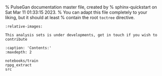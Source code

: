 % PulseGan documentation master file, created by
% sphinx-quickstart on Sat Mar 11 01:33:15 2023.
% You can adapt this file completely to your liking, but it should at least
% contain the root `toctree` directive.

```{include} ../../README.md
:relative-images:
```

```{warning} 
This analysis sets is under developments, get in touch if you wish to contribute
```

```{toctree}
:caption: 'Contents:'
:maxdepth: 2

notebooks/train
rppg_extract
src
```
